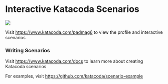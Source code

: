 # Interactive Katacoda Scenarios

[![](http://shields.katacoda.com/katacoda/padmag6/count.svg)](https://www.katacoda.com/padmag6 "Get your profile on Katacoda.com")

Visit https://www.katacoda.com/padmag6 to view the profile and interactive scenarios

### Writing Scenarios
Visit https://www.katacoda.com/docs to learn more about creating Katacoda scenarios

For examples, visit https://github.com/katacoda/scenario-example
